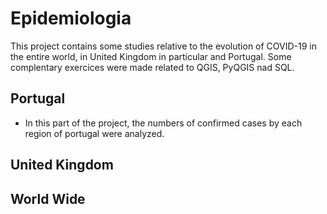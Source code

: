 # Epidemiologia
 
This project contains some studies relative to the evolution of COVID-19 in the entire world, in United Kingdom in particular and Portugal. Some complentary exercices were made related to QGIS, PyQGIS nad SQL.

## Portugal
[**Concelhos Portugal.ipynb**]:(https://github.com/isasilva3/Epidemiologia/blob/master/Portugal/Concelhos%20Portugal.ipynb)
  * In this part of the project, the numbers of confirmed cases by each region of portugal were analyzed.


## United Kingdom


## World Wide
